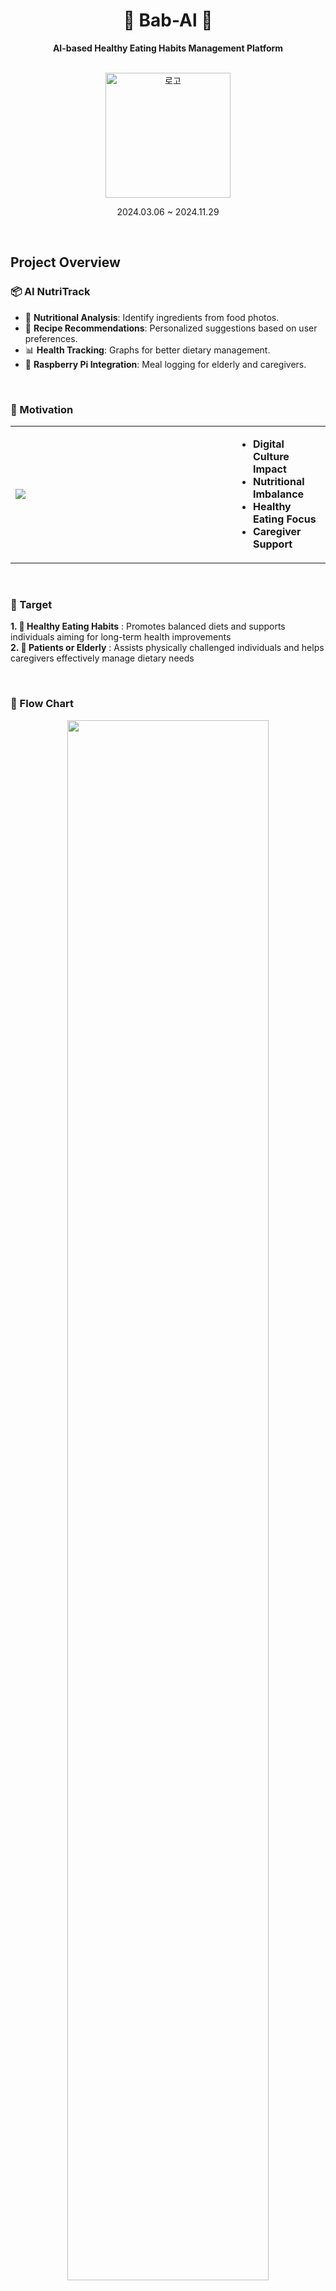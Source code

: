<div align="center">
  
  # 🍙 Bab-Al 🍙 
  **AI-based Healthy Eating Habits Management Platform**  
  
  <br>
  <img src="https://github.com/user-attachments/assets/ed8c04ef-7b31-4ec4-b3ba-c794927d6fe5" alt="로고" width="200">   

  2024.03.06 ~ 2024.11.29
</div>

<br>

## Project Overview
### 📦 AI NutriTrack
- 🥗 **Nutritional Analysis**: Identify ingredients from food photos.
- 🍳 **Recipe Recommendations**: Personalized suggestions based on user preferences.
- 📊 **Health Tracking**: Graphs for better dietary management.
- 🤝 **Raspberry Pi Integration**: Meal logging for elderly and caregivers.
<br>

### 🤒 Motivation
<table>
  <tr>
    <td width="70%"><img src="https://github.com/user-attachments/assets/f907903b-d5e3-4578-92ff-7edc0457832f"></td>
    <td width="30%">
      <ul>
        <li><b>Digital Culture Impact</b></li>
        <li><b>Nutritional Imbalance</b></li>
        <li><b>Healthy Eating Focus</b></li>
        <li><b>Caregiver Support</b></li>
      </ul>
    </td>
  </tr>
</table>

<br>

### 🎯 Target
**1. 🍎 Healthy Eating Habits** : Promotes balanced diets and supports individuals aiming for long-term health improvements  
**2. 🧓 Patients or Elderly** : Assists physically challenged individuals and helps caregivers effectively manage dietary needs

<br>

### 🌌 Flow Chart
<div align="center">
  <img src="https://github.com/user-attachments/assets/8dc4bfbb-e954-4f69-aa61-66541d962fb5" width="80%">
</div>

<br>

## Techniques
### 🔧 Tools

| **Category**    | **Technologies**                                                                                             |
|------------------|-------------------------------------------------------------------------------------------------------------|
| **AI**          | ![Flask](https://img.shields.io/badge/-Flask-000000?style=flat-square&logo=flask) ![Python](https://img.shields.io/badge/-Python-3776AB?style=flat-square&logo=python&logoColor=white) ![TensorFlow](https://img.shields.io/badge/-TensorFlow-FF6F00?style=flat-square&logo=tensorflow&logoColor=white) ![PyTorch](https://img.shields.io/badge/-PyTorch-EE4C2C?style=flat-square&logo=pytorch&logoColor=white) |
| **Frontend**     | ![Swift](https://img.shields.io/badge/-Swift-FA7343?style=flat-square&logo=swift&logoColor=white) ![Xcode](https://img.shields.io/badge/-Xcode-1575F9?style=flat-square&logo=xcode&logoColor=white) |
| **Backend**      | ![Spring Boot](https://img.shields.io/badge/-Spring%20Boot-6DB33F?style=flat-square&logo=spring-boot&logoColor=white) ![Java](https://img.shields.io/badge/-Java-007396?style=flat-square&logo=java&logoColor=white) ![AWS](https://img.shields.io/badge/-AWS-FF9900?style=flat-square&logo=amazon-aws&logoColor=white) ![MySQL](https://img.shields.io/badge/-MySQL-4479A1?style=flat-square&logo=mysql&logoColor=white) |
| **Embedded System** | ![Raspberry Pi](https://img.shields.io/badge/-Raspberry%20Pi-A22846?style=flat-square&logo=raspberry-pi&logoColor=white) ![C](https://img.shields.io/badge/-C-A8B9CC?style=flat-square&logo=c&logoColor=white) ![Linux](https://img.shields.io/badge/-Linux-FCC624?style=flat-square&logo=linux&logoColor=black) |
| **Others**        | ![GitHub](https://img.shields.io/badge/-GitHub-181717?style=flat-square&logo=github&logoColor=white) ![VS Code](https://img.shields.io/badge/-VS%20Code-007ACC?style=flat-square&logo=visual-studio-code&logoColor=white) ![IntelliJ IDEA](https://img.shields.io/badge/-IntelliJ%20IDEA-000000?style=flat-square&logo=intellij-idea&logoColor=white) ![Colab](https://img.shields.io/badge/-Colab-F9AB00?style=flat-square&logo=google-colab&logoColor=white) ![ngrok](https://img.shields.io/badge/-ngrok-1F1E1F?style=flat-square&logo=ngrok&logoColor=white) |

<br>

### 🛠️ Architecture
<div align="center">
  <img src="https://github.com/user-attachments/assets/ed0908ef-8279-45b1-bd40-10c7820664a1">
</div>

<br>

### 🧶 Algorithm
#### 1. Raspberry Pi Kernel Module for Camera
<table>
  <tr>
    <td>
      <p align="center">
        <img src="https://github.com/user-attachments/assets/3f8d51cd-f4b3-4041-8442-aa5d9424afeb" width="80%">
      </p>
    </td>
  </tr>
  <tr>
    <td>
      <ul>
        <li>When the user presses a button, the connected <strong>Raspberry Pi</strong> takes a picture using the <strong>camera module</strong>.</li>
        <li>The captured image is automatically sent to our <strong>AI server</strong> for processing.</li>
        <li>The detected food name and nutritional information are then sent to our <strong>backend server</strong> via a POST request.</li>
        <li>Consequently, the user's family or caregivers can view the meal records through our <strong>iOS app</strong>.</li>
      </ul>
    </td>
  </tr>
</table>

#### 2. Food Object Detection & Nutrient Estimation
<table>
  <tr>
    <td>
      <p align="center">
        <img src="https://github.com/user-attachments/assets/01842f63-0a77-46db-bf57-fb42e1c8a274" width="80%">
      </p>
    </td>
  </tr>
  <tr>
    <td>
      <ul>
        <li>The received image file is resized to <strong>640x640px</strong>, and the filename is modified to include the current time.</li>
        <li>The image is saved on <strong>Google Drive</strong> in a specified folder.</li>
        <li>Food object detection is performed using a trained model, and the results are stored in a `.txt` file.</li>
        <li>The system reads the result and extracts the class codes of the detected food items.</li>
        <li>The same image is then used for quantity estimation using a different model, which estimates the number of food items based on bounding boxes and reference objects.</li>
        <li>The quantity and nutritional content of the detected food are calculated and sent as a <strong>JSON response</strong> to the client.</li>
      </ul>
    </td>
  </tr>
</table>

#### 3. Recipe Recommendation
<table>
  <tr>
    <td>
      <p align="center">
        <img src="https://github.com/user-attachments/assets/ccab78fe-5586-4add-bdba-ab953f8e12a2" width="80%">
      </p>
    </td>
  </tr>
  <tr>
    <td>
      <ul>
        <li>The recommendation system provides two recipes based on the user's information, such as age, gender, and dietary preferences.</li>
        <li>First, food data is filtered based on a 7:3 ratio between ingredients and tags.</li>
        <li>Nutritional components like carbohydrates, proteins, and fats are converted into vectors, and cosine similarity with the user's vector is used to generate the first recommendation.</li>
        <li>The second recommendation is based on the first recommendation and other users' consumption patterns, using a <strong>NGCF-based model</strong> in the RecBole framework to predict similar items.</li>
      </ul>
    </td>
  </tr>
</table>

<br>

## Application
<!--### 🎞️ [Video](https://youtu.be/neTSmxHLIRQ?si=FmVLHrGp9E3OCn7v) 🎞️-->
|Landing|SignUp 1|SignUp 2|SignUp 3|
|:------:|:-----:|:-----:|:-----:|
|<img src="https://github.com/user-attachments/assets/48682f1f-c726-43a1-80a4-727748d60577" width="250">|<img src="https://github.com/user-attachments/assets/16e3303d-2cec-4c1b-b794-656f8a1b5578" width="250">|<img src="https://github.com/user-attachments/assets/9e0e6784-cf2b-4586-b8ae-77d3c4ba0f41" width="250">|<img src="https://github.com/user-attachments/assets/5ac7363e-1f6a-41f8-8b55-11502fdf412b" width="250">|

|SignUp 4|Login|Dashboard|Meal Recording|
|:------:|:-----:|:-----:|:-----:|
|<img src="https://github.com/user-attachments/assets/fbc3cb3a-bd28-4e00-b210-9f167f3fa502" width="250">|<img src="https://github.com/user-attachments/assets/c37075bf-f5a2-482d-bfb0-c32980c8ee49" width="250">|<img src="https://github.com/user-attachments/assets/11b3ced2-d614-4b18-b8d1-ceb230b523e7" width="250">|<img src="https://github.com/user-attachments/assets/7860efae-bb5c-4b88-ac0e-aa53bb0c6f20" width="250">|

|Statistics|Search Ingredients|Recipe Recommendation|Profile|
|:------:|:-----:|:-----:|:-----:|
|<img src="https://github.com/user-attachments/assets/ad8688a9-b591-412d-98df-6fea7150e100" width="250">|<img src="https://github.com/user-attachments/assets/52e7f130-a478-485d-b769-051a5f5796d4" width="250">|<img src="https://github.com/user-attachments/assets/21533f2b-8441-4ea3-9970-44581552d9d6" width="250">|<img src="https://github.com/user-attachments/assets/a07f3039-0a0b-4a19-8248-c28d189e1594" width="250">

<br>

## Members
<div>
  <table align="center">
      <tr>
         <td align="center">
          <a href="https://github.com/alsrudursla">                 
              <img src="https://avatars.githubusercontent.com/alsrudursla" width="150" />            
          </a>
          </td>
          <td align="center">
              <a href="https://github.com/great-whiteshark">                 
                  <img src="https://avatars.githubusercontent.com/great-whiteshark" width="150" />            
              </a>
          </td>
          <td align="center">
              <a href="https://github.com/glyserin">                 
                  <img src="https://avatars.githubusercontent.com/glyserin" width="150" />            
              </a>
          </td>
      </tr>
      <tr>
          <td align="center"><a href="https://github.com/alsrudursla">Minkyung Lee</td>
          <td align="center"><a href="https://github.com/great-whiteshark">Sangah Park</td>
          <td align="center"><a href="https://github.com/glyserin">Serin Cheong</td>
      </tr>
      <tr>
          <td align="center"><a href="https://github.com/Bab-Al/Babal-Server">Backend</a> & <a href="https://colab.research.google.com/drive/1iPOW8daDEVpywfpSz49TdZ_2xl2DIa-c?ouid=0&usp=chrome_ntp">AI (Recipe Recommendation)</a></td>
          <td align="center">AI (Food Object Detection & Nutrient Estimation)</td>
          <td align="center"><a href="https://github.com/Bab-Al/Babal-iOS">Frontend</a> & Embedded System</td>
      </tr>
  </table>
</div>

<br>

<!--
## History ... 🗝️
- <a href="https://docs.google.com/presentation/d/1QrXeJSxBtcstQ_Zlqwcslb58-KhQvGwz/edit?usp=sharing&ouid=100038788088422788715&rtpof=true&sd=true">Project Proposal
- <a href="https://docs.google.com/presentation/d/1JiIgi8jT8OxlzkW1yJh-92o-bsgXVcgb/edit?usp=sharing&ouid=100038788088422788715&rtpof=true&sd=true">1st Semester Mid-term
- <a href="https://docs.google.com/presentation/d/14JxHUYh8s5p_rD2p4OF90fvD5BDoZupl/edit?usp=sharing&ouid=100038788088422788715&rtpof=true&sd=true">1st Semester Final
- <a href="https://docs.google.com/presentation/d/1JzbhbOjaKnPiNo5ilgzPBzcCjH2JMH8k/edit?usp=sharing&ouid=100038788088422788715&rtpof=true&sd=true">2nd Semester Mid-term
- <a href="https://docs.google.com/presentation/d/1AUCGKxoDh1jkbA120qPAnuFhUc49Ij1t/edit?usp=sharing&ouid=100038788088422788715&rtpof=true&sd=true">2nd Semeter Final
- <a href="https://docs.google.com/presentation/d/12fUdrlWIgzY9HeWGDnD6bRjLianSQhyP/edit?usp=sharing&ouid=100038788088422788715&rtpof=true&sd=true">The Last
-->

